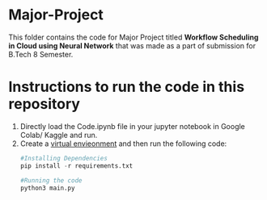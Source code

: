 # Major-Project
This folder contains the code for Major Project titled <B>Workflow Scheduling in Cloud using Neural Network</B> that was made as a part of submission for B.Tech 8 Semester.

# Instructions to run the code in this repository
<ol>
<li>Directly load the Code.ipynb file in your jupyter notebook in Google Colab/ Kaggle and run.</li>
<li>Create a <a href='https://packaging.python.org/guides/installing-using-pip-and-virtual-environments/'>virtual envieonment</a> and then run the following code:

```python
#Installing Dependencies
pip install -r requirements.txt

#Running the code
python3 main.py
```
</ol>
